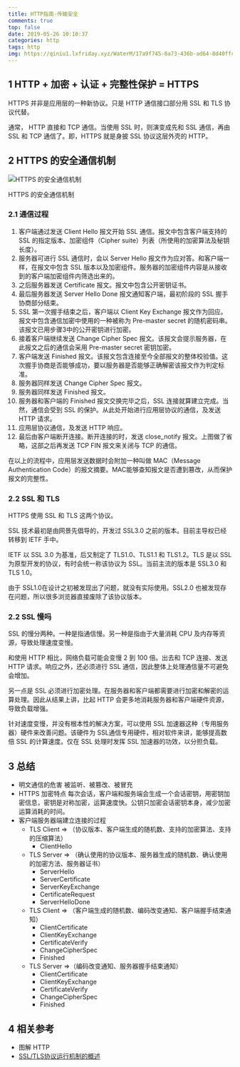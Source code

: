 ```yaml
---
title: HTTP指南-传输安全
comments: true
top: false
date: 2019-05-26 10:10:37
categories: http 
tags: http
img: https://qiniu1.lxfriday.xyz/WaterM/17a9f745-8a73-436b-ad64-8d40ffc032a4_timg.jpeg
---
```


## 1 HTTP + 加密 + 认证 + 完整性保护 = HTTPS
HTTPS 并非是应用层的一种新协议。只是 HTTP 通信接口部分用 SSL 和 TLS 协议代替。

通常， HTTP 直接和 TCP 通信。当使用 SSL 时，则演变成先和 SSL 通信，再由 SSL 和 TCP 通信了。即，HTTPS 就是身披 SSL 协议这层外壳的 HTTP。

## 2 HTTPS 的安全通信机制
<div class=img-center><img src="https://qiniu1.lxfriday.xyz/WaterM/209af313-2982-4d27-83a5-8ed7d3e8f0e0_QQ20190527-160120-https安全通信机制.png" alt="HTTPS 的安全通信机制"><p class="img-desc">HTTPS 的安全通信机制</p></div>

### 2.1 通信过程
1. 客户端通过发送 Client Hello 报文开始 SSL 通信。报文中包含客户端支持的 SSL 的指定版本、加密组件（Cipher suite）列表（所使用的加密算法及秘钥长度）。
1. 服务器可进行 SSL 通信时，会以 Server Hello 报文作为应对答。和客户端一样，在报文中包含 SSL 版本以及加密组件。服务器的加密组件内容是从接收到的客户端加密组件内筛选出来的。
1. 之后服务器发送 Certificate 报文。报文中包含公开密钥证书。
1. 最后服务器发送 Server Hello Done 报文通知客户端，最初阶段的 SSL 握手协商部分结束。
1. SSL 第一次握手结束之后，客户端以 Client Key Exchange 报文作为回应。报文中包含通信加密中使用的一种被称为 Pre-master secret 的随机密码串。该报文已用步骤3中的公开密钥进行加密。
1. 接着客户端继续发送 Change Cipher Spec 报文。该报文会提示服务器，在此报文之后的通信会采用 Pre-master secret 密钥加密。 
1. 客户端发送 Finished 报文。该报文包含连接至今全部报文的整体校验值。这次握手协商是否能够成功，要以服务器是否能够正确解密该报文作为判定标准。
1. 服务器同样发送 Change Cipher Spec 报文。
1. 服务器同样发送 Finished 报文。
1. 服务器和客户端的 Finished 报文交换完毕之后，SSL 连接就算建立完成。当然，通信会受到 SSL 的保护。从此处开始进行应用层协议的通信，及发送 HTTP 请求。
1. 应用层协议通信，及发送 HTTP 响应。
1. 最后由客户端断开连接。断开连接的时，发送 close_notify 报文。上图做了省略，这部之后再发送 TCP FIN 报文来关闭与 TCP 的通信。

在以上的流程中，应用层发送数据时会附加一种叫做 MAC（Message Authentication Code）的报文摘要。MAC能够查知报文是否遭到篡改，从而保护报文的完整性。

### 2.2 SSL 和 TLS
HTTPS 使用 SSL 和 TLS 这两个协议。

SSL 技术最初是由网景先倡导的，开发过 SSL3.0 之前的版本。目前主导权已经转移到 IETF 手中。

IETF 以 SSL 3.0 为基准，后又制定了 TLS1.0、TLS1.1 和 TLS1.2。TLS 是以 SSL 为原型开发的协议，有时会统一称该协议为 SSL。当前主流的版本是 SSL3.0 和 TLS 1.0。

由于 SSL1.0在设计之初被发现出了问题，就没有实际使用。SSL2.0 也被发现存在问题，所以很多浏览器直接废除了该协议版本。

### 2.2 SSL 慢吗
SSL 的慢分两种。一种是指通信慢。另一种是指由于大量消耗 CPU 及内存等资源，导致处理速度变慢。

和使用 HTTP 相比，网络负载可能会变慢 2 到 100 倍。出去和 TCP 连接、发送 HTTP 请求。响应之外，还必须进行 SSL 通信，因此整体上处理通信量不可避免会增加。

另一点是 SSL 必须进行加密处理。在服务器和客户端都需要进行加密和解密的运算处理。因此从结果上讲，比起 HTTP 会更多地消耗服务器和客户端硬件资源，导致负载增强。

针对速度变慢，并没有根本性的解决方案，可以使用 SSL 加速器这种（专用服务器）硬件来改善问题。该硬件为 SSL通信专用硬件，相对软件来讲，能够提高数倍 SSL 的计算速度。仅在 SSL 处理时发挥 SSL 加速器的功效，以分担负载。

## 3 总结

- 明文通信的危害
    被监听、被篡改、被冒充
- HTTPS 加密特点
    每次会话，客户端和服务端会生成一个会话密钥，用密钥加密信息，密钥是对称加密，运算速度快。公钥只加密会话密钥本身，减少加密运算消耗的时间。
- 客户端服务器端建立连接的过程
    - TLS Client => （协议版本、客户端生成的随机数、支持的加密算法、支持的压缩算法）
        - ClientHello
    - TLS Server => （确认使用的协议版本、服务器生成的随机数、确认使用的加密方法、服务器证书）
        - ServerHello
        - ServerCertificate
        - ServerKeyExchange
        - CertificateRequest
        - ServerHelloDone
    - TLS Client => （客户端生成的随机数、编码改变通知、客户端握手结束通知）
        - ClientCertificate
        - ClientKeyExchange
        - CertificateVerify
        - ChangeCipherSpec
        - Finished
    - TLS Server =>（编码改变通知、服务器握手结束通知）
        - ClientCertificate
        - ClientKeyExchange
        - CertificateVerify
        - ChangeCipherSpec
        - Finished

## 4 相关参考
- 图解 HTTP
- [SSL/TLS协议运行机制的概述](http://www.ruanyifeng.com/blog/2014/02/ssl_tls.html)

